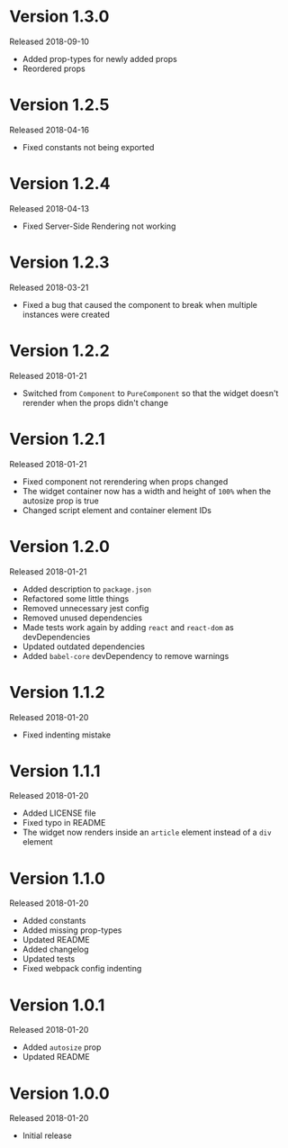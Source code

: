 # Version 1.3.0
Released 2018-09-10

- Added prop-types for newly added props
- Reordered props

# Version 1.2.5
Released 2018-04-16

- Fixed constants not being exported

# Version 1.2.4
Released 2018-04-13

- Fixed Server-Side Rendering not working

# Version 1.2.3
Released 2018-03-21

- Fixed a bug that caused the component to break when multiple instances were created

# Version 1.2.2
Released 2018-01-21

- Switched from `Component` to `PureComponent` so that the widget doesn't rerender when the props didn't change

# Version 1.2.1
Released 2018-01-21

- Fixed component not rerendering when props changed
- The widget container now has a width and height of `100%` when the autosize prop is true
- Changed script element and container element IDs

# Version 1.2.0
Released 2018-01-21

- Added description to `package.json`
- Refactored some little things
- Removed unnecessary jest config
- Removed unused dependencies
- Made tests work again by adding `react` and `react-dom` as devDependencies
- Updated outdated dependencies
- Added `babel-core` devDependency to remove warnings

# Version 1.1.2
Released 2018-01-20

- Fixed indenting mistake

# Version 1.1.1
Released 2018-01-20

- Added LICENSE file
- Fixed typo in README
- The widget now renders inside an `article` element instead of a `div` element

# Version 1.1.0
Released 2018-01-20

- Added constants
- Added missing prop-types
- Updated README
- Added changelog
- Updated tests
- Fixed webpack config indenting

# Version 1.0.1
Released 2018-01-20

- Added `autosize` prop
- Updated README

# Version 1.0.0
Released 2018-01-20

- Initial release
